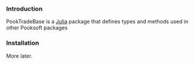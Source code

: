 ### Introduction
PookTradeBase is a [Julia](https://www.julialang.org) package that defines types and methods used in other Pooksoft packages

### Installation
More later.